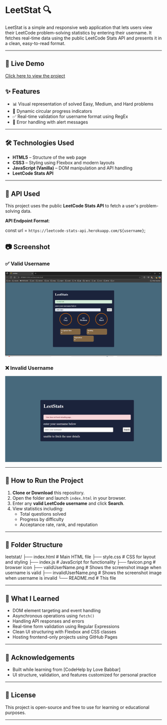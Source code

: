 # LeetStat 🔍

LeetStat is a simple and responsive web application that lets users view their LeetCode problem-solving statistics by entering their username.
It fetches real-time data using the public LeetCode Stats API and presents it in a clean, easy-to-read format.

---

## 🔗 Live Demo

[Click here to view the project](https://ishitamangla.github.io/leetstat/)

## ✨ Features

- 📊 Visual representation of solved Easy, Medium, and Hard problems
- 🔄 Dynamic circular progress indicators
- ✅ Real-time validation for username format using RegEx
- 🚨 Error handling with alert messages

---

## 🛠️ Technologies Used

- **HTML5** – Structure of the web page
- **CSS3** – Styling using Flexbox and modern layouts
- **JavaScript (Vanilla)** – DOM manipulation and API handling
- **LeetCode Stats API** 

---

## 🔗 API Used

This project uses the public **LeetCode Stats API** to fetch a user's problem-solving data.

 **API Endpoint Format**:

const url = `https://leetcode-stats-api.herokuapp.com/${username}`;


## 📷 Screenshot

### ✅ Valid Username
![Valid Username](validUsername.png)

### ❌ Invalid Username
![Invalid Username](invalidUsername.png)


---

## 🚀 How to Run the Project

1. **Clone or Download** this repository.
2. Open the folder and launch `index.html` in your browser.
3. Enter any **valid LeetCode username** and click **Search**.
4. View statistics including:
   - Total questions solved
   - Progress by difficulty
   - Acceptance rate, rank, and reputation

---


## 📁 Folder Structure

leetstat/
├── index.html # Main HTML file
├── style.css # CSS for layout and styling
├── index.js # JavaScript for functionality
├── favicon.png # browser icon
├── validUserName.png # Shows the screenshot image when username is valid
├── invalidUserName.png # Shows the screenshot image when username is invalid
└── README.md # This file

---

## 🧠 What I Learned

- DOM element targeting and event handling
- Asynchronous operations using `fetch()`
- Handling API responses and errors
- Real-time form validation using Regular Expressions
- Clean UI structuring with Flexbox and CSS classes
- Hosting frontend-only projects using GitHub Pages

---

## 🙌 Acknowledgements

- Built while learning from [CodeHelp by Love Babbar]
- UI structure, validation, and features customized for personal practice

---

## 📄 License

This project is open-source and free to use for learning or educational purposes.

---
